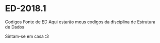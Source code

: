 # ED-2018.1
Codigos Fonte de ED
Aqui estarão meus codigos da disciplina de Estrutura de Dados

Sintam-se em casa :3
